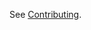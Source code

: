 <!--
SPDX-FileCopyrightText: © 2024 Siemens Healthineers AG
SPDX-License-Identifier: MIT
-->
See [Contributing](docs/dev-guide/contributing.md).